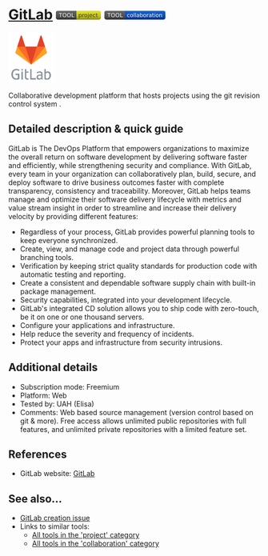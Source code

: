 # [GitLab](https://gitlab.com/ )  [<img src="images/project.png" align="bottom">](https://github.com/e-CLOSE/Toolbox/issues?q=label%3A01_TOOL+label%3Aproject) [<img src="images/collaboration.png" align="bottom">](https://github.com/e-CLOSE/Toolbox/issues?q=label%3A01_TOOL+label%3Acollaboration)

[<img src="images/GitLab.png" align="bottom" height="100" alt="GitLab Logo">](https://github.com/e-CLOSE/Toolbox/blob/main/Tools/GitLab.md)

Collaborative development platform that hosts projects using the git revision control system .

## Detailed description & quick guide


GitLab is The DevOps Platform that empowers organizations to maximize the overall return on software development by delivering software faster and efficiently, while strengthening security and compliance. With GitLab, every team in your organization can collaboratively plan, build, secure, and deploy software to drive business outcomes faster with complete transparency, consistency and traceability. Moreover, GitLab helps teams manage and optimize their software delivery lifecycle with metrics and value stream insight in order to streamline and increase their delivery velocity by providing different features:

- Regardless of your process, GitLab provides powerful planning tools to keep everyone synchronized.
- Create, view, and manage code and project data through powerful branching tools.
- Verification by keeping strict quality standards for production code with automatic testing and reporting.
- Create a consistent and dependable software supply chain with built-in package management.
- Security capabilities, integrated into your development lifecycle.
- GitLab's integrated CD solution allows you to ship code with zero-touch, be it on one or one thousand servers.
- Configure your applications and infrastructure.
- Help reduce the severity and frequency of incidents.
- Protect your apps and infrastructure from security intrusions.



## Additional details

- Subscription mode: Freemium
- Platform: Web
- Tested by: UAH (Elisa)
- Comments: Web based source management (version control based on git & more). Free access allows unlimited public repositories with full features, and unlimited private repositories with a limited feature set.


## References

- GitLab website: [GitLab](https://gitlab.com/ )


## See also...

- [GitLab creation issue](https://github.com/e-CLOSE/Toolbox/issues/142)
- Links to similar tools:
  - [All tools in the 'project' category](https://github.com/e-CLOSE/Toolbox/issues?q=label%3A01_TOOL+label%3Aproject)
  - [All tools in the 'collaboration' category](https://github.com/e-CLOSE/Toolbox/issues?q=label%3A01_TOOL+label%3Acollaboration)
